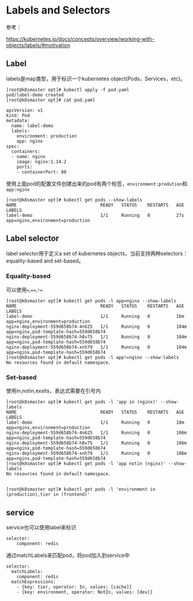 # Labels and Selectors

参考：

https://kubernetes.io/docs/concepts/overview/working-with-objects/labels/#motivation

## Label

labels是map类型，用于标识一个kubernetes object(Pods，Services，etc)。

```
[root@k8smaster opt]# kubectl apply -f pod.yaml
pod/label-demo created
[root@k8smaster opt]# cat pod.yaml

apiVersion: v1
kind: Pod
metadata:
  name: label-demo
  labels:
    environment: production
    app: nginx
spec:
  containers:
  - name: nginx
    image: nginx:1.14.2
    ports:
    - containerPort: 80
```

使用上面pod的配置文件创建出来的pod有两个标签，`environment:prodution`和`app:nginx`

```
[root@k8smaster opt]# kubectl get pods --show-labels
NAME                                READY   STATUS    RESTARTS   AGE   LABELS
label-demo                          1/1     Running   0          27s   app=nginx,environment=production
```

## Label selector

label selector用于定义a set of kubernetes objects，当前支持两种selectors：equality-based and set-based。

### Equality-based 

可以使用`=`,`==`,`!=`

```
[root@k8smaster opt]# kubectl get pods -l app=nginx --show-labels
NAME                                READY   STATUS    RESTARTS   AGE    LABELS
label-demo                          1/1     Running   0          16m    app=nginx,environment=production
nginx-deployment-559d658b74-4n625   1/1     Running   0          104m   app=nginx,pod-template-hash=559d658b74
nginx-deployment-559d658b74-h8v75   1/1     Running   0          104m   app=nginx,pod-template-hash=559d658b74
nginx-deployment-559d658b74-xnh79   1/1     Running   0          104m   app=nginx,pod-template-hash=559d658b74
[root@k8smaster opt]# kubectl get pods -l app!=nginx --show-labels
No resources found in default namespace.
```

### Set-based

使用in,notin,exsits，表达式需要在引号内

```
[root@k8smaster opt]# kubectl get pods -l 'app in (nginx)' --show-labels
NAME                                READY   STATUS    RESTARTS   AGE    LABELS
label-demo                          1/1     Running   0          18m    app=nginx,environment=production
nginx-deployment-559d658b74-4n625   1/1     Running   0          106m   app=nginx,pod-template-hash=559d658b74
nginx-deployment-559d658b74-h8v75   1/1     Running   0          106m   app=nginx,pod-template-hash=559d658b74
nginx-deployment-559d658b74-xnh79   1/1     Running   0          106m   app=nginx,pod-template-hash=559d658b74
[root@k8smaster opt]# kubectl get pods -l 'app notin (nginx)' --show-labels
No resources found in default namespace.


[root@k8smaster opt]# kubectl get pods -l 'environment in (production),tier in (frontend)'
```

## service

service也可以使用label来标识

```
selector:
    component: redis
```

通过matchLabels来匹配pod，将pod加入到service中

```
selector:
  matchLabels:
    component: redis
  matchExpressions:
    - {key: tier, operator: In, values: [cache]}
    - {key: environment, operator: NotIn, values: [dev]}
```


















